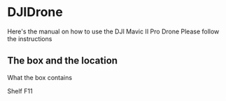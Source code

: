 # DJIDrone
Here's the manual on how to use the DJI Mavic II Pro Drone
Please follow the instructions

## The box and the location
What the box contains

Shelf F11
